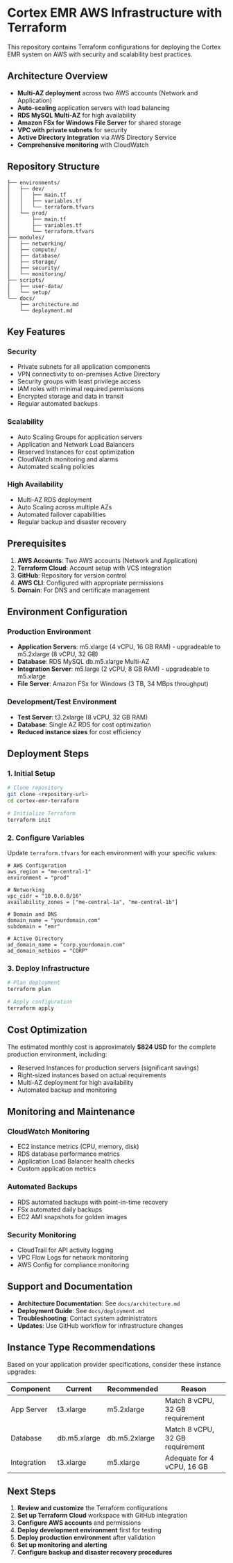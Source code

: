 # Cortex EMR AWS Infrastructure with Terraform

This repository contains Terraform configurations for deploying the Cortex EMR system on AWS with security and scalability best practices.

## Architecture Overview

- **Multi-AZ deployment** across two AWS accounts (Network and Application)
- **Auto-scaling** application servers with load balancing
- **RDS MySQL Multi-AZ** for high availability
- **Amazon FSx for Windows File Server** for shared storage
- **VPC with private subnets** for security
- **Active Directory integration** via AWS Directory Service
- **Comprehensive monitoring** with CloudWatch

## Repository Structure

```
├── environments/
│   ├── dev/
│   │   ├── main.tf
│   │   ├── variables.tf
│   │   └── terraform.tfvars
│   └── prod/
│       ├── main.tf
│       ├── variables.tf
│       └── terraform.tfvars
├── modules/
│   ├── networking/
│   ├── compute/
│   ├── database/
│   ├── storage/
│   ├── security/
│   └── monitoring/
├── scripts/
│   ├── user-data/
│   └── setup/
└── docs/
    ├── architecture.md
    └── deployment.md
```

## Key Features

### Security
- Private subnets for all application components
- VPN connectivity to on-premises Active Directory
- Security groups with least privilege access
- IAM roles with minimal required permissions
- Encrypted storage and data in transit
- Regular automated backups

### Scalability
- Auto Scaling Groups for application servers
- Application and Network Load Balancers
- Reserved Instances for cost optimization
- CloudWatch monitoring and alarms
- Automated scaling policies

### High Availability
- Multi-AZ RDS deployment
- Auto Scaling across multiple AZs
- Automated failover capabilities
- Regular backup and disaster recovery

## Prerequisites

1. **AWS Accounts**: Two AWS accounts (Network and Application)
2. **Terraform Cloud**: Account setup with VCS integration
3. **GitHub**: Repository for version control
4. **AWS CLI**: Configured with appropriate permissions
5. **Domain**: For DNS and certificate management

## Environment Configuration

### Production Environment
- **Application Servers**: m5.xlarge (4 vCPU, 16 GB RAM) - upgradeable to m5.2xlarge (8 vCPU, 32 GB)
- **Database**: RDS MySQL db.m5.xlarge Multi-AZ
- **Integration Server**: m5.large (2 vCPU, 8 GB RAM) - upgradeable to m5.xlarge
- **File Server**: Amazon FSx for Windows (3 TB, 34 MBps throughput)

### Development/Test Environment  
- **Test Server**: t3.2xlarge (8 vCPU, 32 GB RAM)
- **Database**: Single AZ RDS for cost optimization
- **Reduced instance sizes** for cost efficiency

## Deployment Steps

### 1. Initial Setup
```bash
# Clone repository
git clone <repository-url>
cd cortex-emr-terraform

# Initialize Terraform
terraform init
```

### 2. Configure Variables
Update `terraform.tfvars` for each environment with your specific values:

```hcl
# AWS Configuration
aws_region = "me-central-1"
environment = "prod"

# Networking
vpc_cidr = "10.0.0.0/16"
availability_zones = ["me-central-1a", "me-central-1b"]

# Domain and DNS
domain_name = "yourdomain.com"
subdomain = "emr"

# Active Directory
ad_domain_name = "corp.yourdomain.com"
ad_domain_netbios = "CORP"
```

### 3. Deploy Infrastructure
```bash
# Plan deployment
terraform plan

# Apply configuration
terraform apply
```

## Cost Optimization

The estimated monthly cost is approximately **$824 USD** for the complete production environment, including:

- Reserved Instances for production servers (significant savings)
- Right-sized instances based on actual requirements
- Multi-AZ deployment for high availability
- Automated backup and monitoring

## Monitoring and Maintenance

### CloudWatch Monitoring
- EC2 instance metrics (CPU, memory, disk)
- RDS database performance metrics
- Application Load Balancer health checks
- Custom application metrics

### Automated Backups
- RDS automated backups with point-in-time recovery
- FSx automated daily backups
- EC2 AMI snapshots for golden images

### Security Monitoring
- CloudTrail for API activity logging
- VPC Flow Logs for network monitoring
- AWS Config for compliance monitoring

## Support and Documentation

- **Architecture Documentation**: See `docs/architecture.md`
- **Deployment Guide**: See `docs/deployment.md`
- **Troubleshooting**: Contact system administrators
- **Updates**: Use GitHub workflow for infrastructure changes

## Instance Type Recommendations

Based on your application provider specifications, consider these instance upgrades:

| Component | Current | Recommended | Reason |
|-----------|---------|-------------|---------|
| App Server | t3.xlarge | m5.2xlarge | Match 8 vCPU, 32 GB requirement |
| Database | db.m5.xlarge | db.m5.2xlarge | Match 8 vCPU, 32 GB requirement |
| Integration | t3.xlarge | m5.xlarge | Adequate for 4 vCPU, 16 GB |

## Next Steps

1. **Review and customize** the Terraform configurations
2. **Set up Terraform Cloud** workspace with GitHub integration
3. **Configure AWS accounts** and permissions
4. **Deploy development environment** first for testing
5. **Deploy production environment** after validation
6. **Set up monitoring and alerting**
7. **Configure backup and disaster recovery procedures**